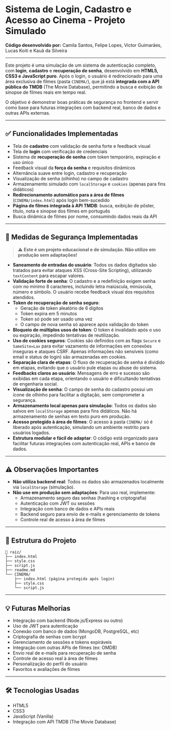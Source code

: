 # Sistema de Login, Cadastro e Acesso ao Cinema - Projeto Simulado

**Código desenvolvido por:** Camila Santos, Felipe Lopes, Victor Guimarães, Lucas Koiti e Kauã da Silveira

---

Este projeto é uma simulação de um sistema de autenticação completo, com **login**, **cadastro** e **recuperação de senha**, desenvolvido em **HTML5, CSS3 e JavaScript puro**. Após o login, o usuário é redirecionado para uma área exclusiva de filmes (pasta `CINEMA/`), que já está **integrada com a API pública do TMDB** (The Movie Database), permitindo a busca e exibição de sinopse de filmes reais em tempo real.

O objetivo é demonstrar boas práticas de segurança no frontend e servir como base para futuras integrações com backend real, banco de dados e outras APIs externas.

---

## ✅ Funcionalidades Implementadas

- Tela de **cadastro** com validação de senha forte e feedback visual
- Tela de **login** com verificação de credenciais
- Sistema de **recuperação de senha** com token temporário, expiração e uso único
- Feedback visual da **força da senha** e requisitos dinâmicos
- Alternância suave entre login, cadastro e recuperação
- Visualização de senha (olhinho) no campo de cadastro
- Armazenamento simulado com `localStorage` e `cookies` (apenas para fins didáticos)
- **Redirecionamento automático para a área de filmes** (`CINEMA/index.html`) após login bem-sucedido
- **Página de filmes integrada à API TMDB**: busca, exibição de pôster, título, nota e sinopse dos filmes em português
- Busca dinâmica de filmes por nome, consumindo dados reais da API

---

## 🔐 Medidas de Segurança Implementadas

> ⚠️ **Este é um projeto educacional e de simulação. Não utilize em produção sem adaptações!**

- **Saneamento de entradas do usuário**: Todos os dados digitados são tratados para evitar ataques XSS (Cross-Site Scripting), utilizando `textContent` para escapar valores.
- **Validação forte de senha**: O cadastro e a redefinição exigem senha com no mínimo 8 caracteres, incluindo letra maiúscula, minúscula, número e símbolo. O usuário recebe feedback visual dos requisitos atendidos.
- **Token de recuperação de senha seguro**:
  - Geração de token aleatório de 6 dígitos
  - Token expira em 5 minutos
  - Token só pode ser usado uma vez
  - O campo de nova senha só aparece após validação do token
- **Bloqueio de múltiplos usos de token**: O token é invalidado após o uso ou expiração, impedindo tentativas de reutilização.
- **Uso de cookies seguros**: Cookies são definidos com as flags `Secure` e `SameSite=Lax` para evitar vazamento de informações em conexões inseguras e ataques CSRF. Apenas informações não sensíveis (como email e status de login) são armazenadas em cookies.
- **Separação clara de etapas**: O fluxo de recuperação de senha é dividido em etapas, evitando que o usuário pule etapas ou abuse do sistema.
- **Feedbacks claros ao usuário**: Mensagens de erro e sucesso são exibidas em cada etapa, orientando o usuário e dificultando tentativas de engenharia social.
- **Visualização de senha**: O campo de senha do cadastro possui um ícone de olhinho para facilitar a digitação, sem comprometer a segurança.
- **Armazenamento local apenas para simulação**: Todos os dados são salvos em `localStorage` apenas para fins didáticos. Não há armazenamento de senhas em texto puro em produção.
- **Acesso protegido à área de filmes**: O acesso à pasta `CINEMA/` só é liberado após autenticação, simulando um ambiente restrito para usuários logados.
- **Estrutura modular e fácil de adaptar**: O código está organizado para facilitar futuras integrações com autenticação real, APIs e banco de dados.

---

## ⚠️ Observações Importantes

- **Não utiliza backend real**: Todos os dados são armazenados localmente via `localStorage` (simulação).
- **Não use em produção sem adaptações**: Para uso real, implemente:
  - Armazenamento seguro das senhas (hashing e criptografia)
  - Autenticação com JWT ou sessões
  - Integração com banco de dados e APIs reais
  - Backend seguro para envio de e-mails e gerenciamento de tokens
  - Controle real de acesso à área de filmes

---

## 📁 Estrutura do Projeto

```
📆 raiz/
├── index.html
├── style.css
├── script.js
├── readme.md
└── CINEMA/
    ├── index.html (página protegida após login)
    ├── style.css
    └── script.js
```

---

## 💡 Futuras Melhorias

- Integração com backend (Node.js/Express ou outro)
- Uso de JWT para autenticação
- Conexão com banco de dados (MongoDB, PostgreSQL, etc)
- Criptografia de senhas com bcrypt
- Gerenciamento de sessões e tokens expiráveis
- Integração com outras APIs de filmes (ex: OMDB)
- Envio real de e-mails para recuperação de senha
- Controle de acesso real à área de filmes
- Personalização do perfil do usuário
- Favoritos e avaliações de filmes

---

## 🛠️ Tecnologias Usadas

- HTML5
- CSS3
- JavaScript (Vanilla)
- Integração com API TMDB (The Movie Database)
